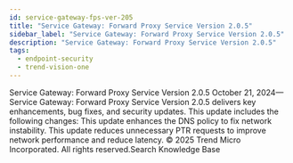 ```yaml
---
id: service-gateway-fps-ver-205
title: "Service Gateway: Forward Proxy Service Version 2.0.5"
sidebar_label: "Service Gateway: Forward Proxy Service Version 2.0.5"
description: "Service Gateway: Forward Proxy Service Version 2.0.5"
tags:
  - endpoint-security
  - trend-vision-one
---
```


 Service Gateway: Forward Proxy Service Version 2.0.5 October 21, 2024—Service Gateway: Forward Proxy Service Version 2.0.5 delivers key enhancements, bug fixes, and security updates. This update includes the following changes: This update enhances the DNS policy to fix network instability. This update reduces unnecessary PTR requests to improve network performance and reduce latency. © 2025 Trend Micro Incorporated. All rights reserved.Search Knowledge Base